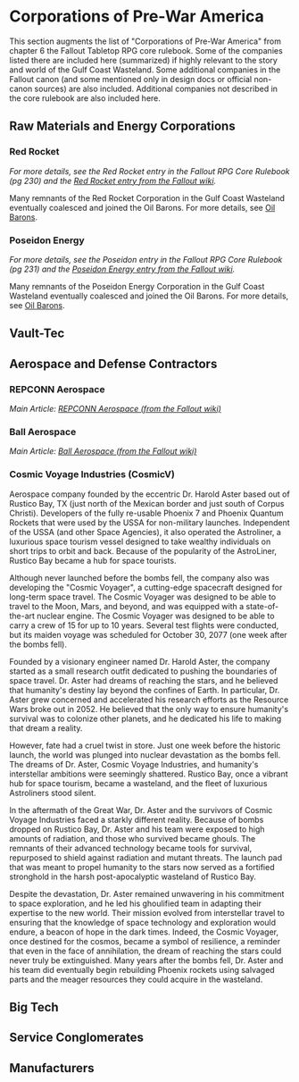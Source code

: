 # Corporations of Pre-War America

This section augments the list of "Corporations of Pre-War America" from chapter 6 the Fallout Tabletop RPG core
rulebook. Some of the companies listed there are included here (summarized) if highly relevant to the story and world of
the Gulf Coast Wasteland. Some additional companies in the Fallout canon (and some mentioned only in design docs or
official non-canon sources) are also included. Additional companies not described in the core rulebook are also included
here.

## Raw Materials and Energy Corporations

### Red Rocket

*For more details, see the Red Rocket entry in the Fallout RPG Core Rulebook (pg 230) and the [Red Rocket entry from the Fallout wiki](https://fallout.fandom.com/wiki/Red_Rocket).*

Many remnants of the Red Rocket Corporation in the Gulf Coast Wasteland eventually coalesced and joined the Oil Barons. For more details, see [Oil Barons](../denizens_of_the_wasteland/factions/oilbarons.md).

### Poseidon Energy

*For more details, see the Poseidon entry in the Fallout RPG Core Rulebook (pg 231) and the [Poseidon Energy entry from the Fallout wiki](https://fallout.fandom.com/wiki/Poseidon_Energy).*

Many remnants of the Poseidon Energy Corporation in the Gulf Coast Wasteland eventually coalesced and joined the Oil Barons. For more details, see [Oil Barons](../denizens_of_the_wasteland/factions/oilbarons.md).

## Vault-Tec

## Aerospace and Defense Contractors

### REPCONN Aerospace

*Main Article: [REPCONN Aerospace (from the Fallout wiki)](https://fallout.fandom.com/wiki/REPCONN_Aerospace)*

### Ball Aerospace

*Main Article: [Ball Aerospace (from the Fallout wiki)](https://fallout.fandom.com/wiki/Ball_Aerospace)*

### Cosmic Voyage Industries (CosmicV)

Aerospace company founded by the eccentric Dr. Harold Aster based out of Rustico Bay, TX (just north of the Mexican border and just south of Corpus Christi). Developers of the fully re-usable Phoenix 7 and Phoenix Quantum Rockets that were used by the USSA for non-military launches. Independent of the USSA (and other Space Agencies), it also operated the Astroliner, a luxurious space tourism vessel designed to take wealthy individuals on short trips to orbit and back. Because of the popularity of the AstroLiner, Rustico Bay became a hub for space tourists. 

Although never launched before the bombs fell, the company also was developing the "Cosmic Voyager", a cutting-edge spacecraft designed for long-term space travel. The Cosmic Voyager was designed to be able to travel to the Moon, Mars, and beyond, and was equipped with a state-of-the-art nuclear engine. The Cosmic Voyager was designed to be able to carry a crew of 15 for up to 10 years. Several test flights were conducted, but its maiden voyage was scheduled for October 30, 2077 (one week after the bombs fell).

Founded by a visionary engineer named Dr. Harold Aster, the company started as a small research outfit dedicated to pushing the boundaries of space travel. Dr. Aster had dreams of reaching the stars, and he believed that humanity's destiny lay beyond the confines of Earth. In particular, Dr. Aster grew concerned and accelerated his research efforts as the Resource Wars broke out in 2052. He believed that the only way to ensure humanity's survival was to colonize other planets, and he dedicated his life to making that dream a reality.

However, fate had a cruel twist in store. Just one week before the historic launch, the world was plunged into nuclear devastation as the bombs fell. The dreams of Dr. Aster, Cosmic Voyage Industries, and humanity's interstellar ambitions were seemingly shattered. Rustico Bay, once a vibrant hub for space tourism, became a wasteland, and the fleet of luxurious Astroliners stood silent.

In the aftermath of the Great War, Dr. Aster and the survivors of Cosmic Voyage Industries faced a starkly different reality. Because of bombs dropped on Rustico Bay, Dr. Aster and his team were exposed to high amounts of radiation, and those who survived became ghouls. The remnants of their advanced technology became tools for survival, repurposed to shield against radiation and mutant threats. The launch pad that was meant to propel humanity to the stars now served as a fortified stronghold in the harsh post-apocalyptic wasteland of Rustico Bay.

Despite the devastation, Dr. Aster remained unwavering in his commitment to space exploration, and he led his ghoulified team in adapting their expertise to the new world. Their mission evolved from interstellar travel to ensuring that the knowledge of space technology and exploration would endure, a beacon of hope in the dark times. Indeed, the Cosmic Voyager, once destined for the cosmos, became a symbol of resilience, a reminder that even in the face of annihilation, the dream of reaching the stars could never truly be extinguished. Many years after the bombs fell, Dr. Aster and his team did eventually begin rebuilding Phoenix rockets using salvaged parts and the meager resources they could acquire in the wasteland. 

## Big Tech

## Service Conglomerates

## Manufacturers

